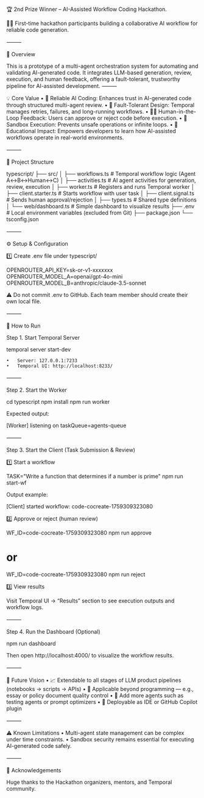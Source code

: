 🏆 2nd Prize Winner – AI-Assisted Workflow Coding Hackathon.

👩‍💻 First-time hackathon participants building a collaborative AI workflow for reliable code generation.

⸻

🚀 Overview

This is a prototype of a multi-agent orchestration system for automating and validating AI-generated code. 
It integrates LLM-based generation, review, execution, and human feedback, offering a fault-tolerant, trustworthy pipeline for AI-assisted development.
⸻

💡 Core Value
	•	🤖 Reliable AI Coding: Enhances trust in AI-generated code through structured multi-agent review.
	•	🔁 Fault-Tolerant Design: Temporal manages retries, failures, and long-running workflows.
	•	🧍‍♀️ Human-in-the-Loop Feedback: Users can approve or reject code before execution.
	•	🔐 Sandbox Execution: Prevents unsafe operations or infinite loops.
	•	🧠 Educational Impact: Empowers developers to learn how AI-assisted workflows operate in real-world environments.

⸻

🧩 Project Structure

typescript/
├── src/
│   ├── workflows.ts        # Temporal workflow logic (Agent A↔B↔Human↔C)
│   ├── activities.ts       # AI agent activities for generation, review, execution
│   ├── worker.ts           # Registers and runs Temporal worker
│   ├── client.starter.ts   # Starts workflow with user task
│   ├── client.signal.ts    # Sends human approval/rejection
│   ├── types.ts            # Shared type definitions
│   └── web/dashboard.ts    # Simple dashboard to visualize results
├── .env                    # Local environment variables (excluded from Git)
├── package.json
└── tsconfig.json


⸻

⚙️ Setup & Configuration

1️⃣ Create .env file under typescript/

OPENROUTER_API_KEY=sk-or-v1-xxxxxxx
OPENROUTER_MODEL_A=openai/gpt-4o-mini
OPENROUTER_MODEL_B=anthropic/claude-3.5-sonnet

⚠️ Do not commit .env to GitHub.
Each team member should create their own local file.

⸻

🧭 How to Run

Step 1. Start Temporal Server

temporal server start-dev

	•	Server: 127.0.0.1:7233
	•	Temporal UI: http://localhost:8233/

⸻

Step 2. Start the Worker

cd typescript
npm install
npm run worker

Expected output:

[Worker] listening on taskQueue=agents-queue


⸻

Step 3. Start the Client (Task Submission & Review)

1️⃣ Start a workflow

TASK="Write a function that determines if a number is prime" npm run start-wf

Output example:

[Client] started workflow: code-cocreate-1759309323080

2️⃣ Approve or reject (human review)

WF_ID=code-cocreate-1759309323080 npm run approve
# or
WF_ID=code-cocreate-1759309323080 npm run reject

3️⃣ View results

Visit Temporal UI → “Results” section
to see execution outputs and workflow logs.

⸻

Step 4. Run the Dashboard (Optional)

npm run dashboard

Then open http://localhost:4000/
to visualize the workflow results.

⸻

🧠 Future Vision
	•	📈 Extendable to all stages of LLM product pipelines (notebooks → scripts → APIs)
	•	📝 Applicable beyond programming — e.g., essay or policy document quality control
	•	🔁 Add more agents such as testing agents or prompt optimizers
	•	🔌 Deployable as IDE or GitHub Copilot plugin

⸻

⚠️ Known Limitations
	•	Multi-agent state management can be complex under time constraints.
	•	Sandbox security remains essential for executing AI-generated code safely.

⸻

🙏 Acknowledgements

Huge thanks to the Hackathon organizers, mentors, and Temporal community.
